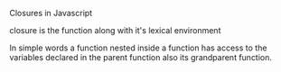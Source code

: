 Closures in Javascript

closure is the function along with it's lexical environment

In simple words a function nested inside a function has access to the variables declared in the parent function also its grandparent function.

